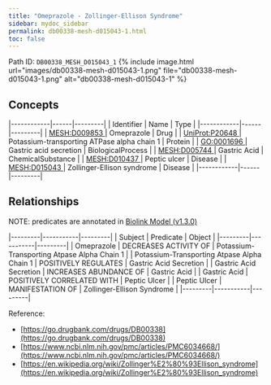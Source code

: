 ```yaml
---
title: "Omeprazole - Zollinger-Ellison Syndrome"
sidebar: mydoc_sidebar
permalink: db00338-mesh-d015043-1.html
toc: false 
---
```



Path ID: `DB00338_MESH_D015043_1`
{% include image.html url="images/db00338-mesh-d015043-1.png" file="db00338-mesh-d015043-1.png" alt="db00338-mesh-d015043-1" %}

## Concepts

|------------|------|---------|
| Identifier | Name | Type    |
|------------|------|---------|
| <a href="https://identifiers.org/MESH:D009853">MESH:D009853 </a> | Omeprazole | Drug |
| <a href="https://identifiers.org/UniProt:P20648">UniProt:P20648 </a> | Potassium-transporting ATPase alpha chain 1 | Protein |
| <a href="https://identifiers.org/GO:0001696">GO:0001696 </a> | Gastric acid secretion | BiologicalProcess |
| <a href="https://identifiers.org/MESH:D005744">MESH:D005744 </a> | Gastric Acid | ChemicalSubstance |
| <a href="https://identifiers.org/MESH:D010437">MESH:D010437 </a> | Peptic ulcer | Disease |
| <a href="https://identifiers.org/MESH:D015043">MESH:D015043 </a> | Zollinger-Ellison syndrome | Disease |
|------------|------|---------|

## Relationships


NOTE: predicates are annotated in <a href="https://github.com/biolink/biolink-model/releases/tag/v1.3.0">Biolink Model (v1.3.0)</a>

|---------|-----------|---------|
| Subject | Predicate | Object  |
|---------|-----------|---------|
| Omeprazole | DECREASES ACTIVITY OF | Potassium-Transporting Atpase Alpha Chain 1 |
| Potassium-Transporting Atpase Alpha Chain 1 | POSITIVELY REGULATES | Gastric Acid Secretion |
| Gastric Acid Secretion | INCREASES ABUNDANCE OF | Gastric Acid |
| Gastric Acid | POSITIVELY CORRELATED WITH | Peptic Ulcer |
| Peptic Ulcer | MANIFESTATION OF | Zollinger-Ellison Syndrome |
|---------|-----------|---------|

Reference: 
  - [https://go.drugbank.com/drugs/DB00338](https://go.drugbank.com/drugs/DB00338)
  - [https://www.ncbi.nlm.nih.gov/pmc/articles/PMC6034668/](https://www.ncbi.nlm.nih.gov/pmc/articles/PMC6034668/)
  - [https://en.wikipedia.org/wiki/Zollinger%E2%80%93Ellison_syndrome](https://en.wikipedia.org/wiki/Zollinger%E2%80%93Ellison_syndrome)
